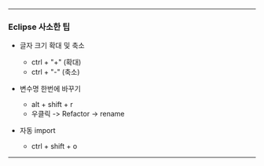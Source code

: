 ---
### Eclipse 사소한 팁

- 글자 크기 확대 및 축소
	- ctrl + "+" (확대)
	- ctrl + "-" (축소)
  
  
- 변수명 한번에 바꾸기
	- alt + shift + r
	- 우클릭 -> Refactor -> rename


- 자동 import
	- ctrl + shift + o
	
	
---